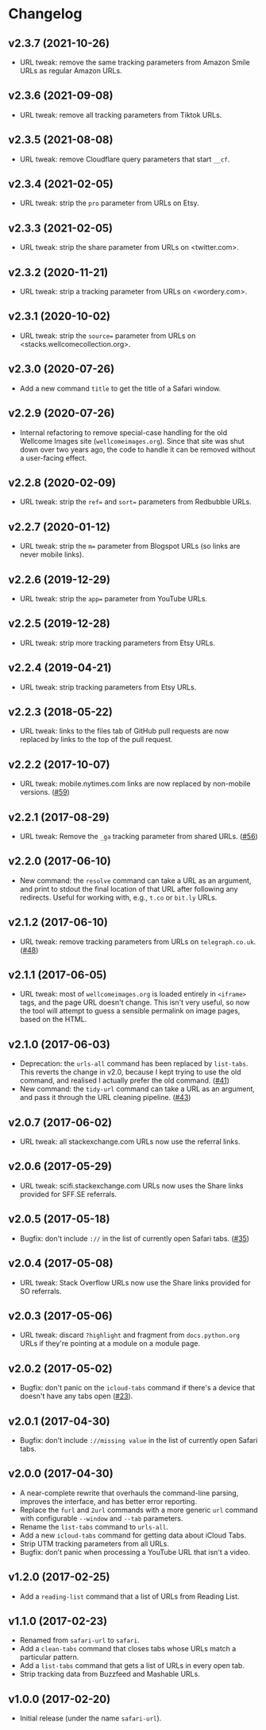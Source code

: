 # Changelog

## v2.3.7 (2021-10-26)

*   URL tweak: remove the same tracking parameters from Amazon Smile URLs as regular Amazon URLs.

## v2.3.6 (2021-09-08)

*   URL tweak: remove all tracking parameters from Tiktok URLs.

## v2.3.5 (2021-08-08)

*   URL tweak: remove Cloudflare query parameters that start `__cf`.

## v2.3.4 (2021-02-05)

*   URL tweak: strip the `pro` parameter from URLs on Etsy.

## v2.3.3 (2021-02-05)

*   URL tweak: strip the share parameter from URLs on <twitter.com>.

## v2.3.2 (2020-11-21)

*   URL tweak: strip a tracking parameter from URLs on <wordery.com>.

## v2.3.1 (2020-10-02)

*   URL tweak: strip the `source=` parameter from URLs on <stacks.wellcomecollection.org>.

## v2.3.0 (2020-07-26)

*   Add a new command `title` to get the title of a Safari window.

## v2.2.9 (2020-07-26)

*   Internal refactoring to remove special-case handling for the old Wellcome Images site (`wellcomeimages.org`).
    Since that site was shut down over two years ago, the code to handle it can be removed without a user-facing effect.

## v2.2.8 (2020-02-09)

*   URL tweak: strip the `ref=` and `sort=` parameters from Redbubble URLs.

## v2.2.7 (2020-01-12)

*   URL tweak: strip the `m=` parameter from Blogspot URLs (so links are never mobile links).

## v2.2.6 (2019-12-29)

*   URL tweak: strip the `app=` parameter from YouTube URLs.

## v2.2.5 (2019-12-28)

*   URL tweak: strip more tracking parameters from Etsy URLs.

## v2.2.4 (2019-04-21)

*   URL tweak: strip tracking parameters from Etsy URLs.

## v2.2.3 (2018-05-22)

*   URL tweak: links to the files tab of GitHub pull requests are now replaced
    by links to the top of the pull request.

## v2.2.2 (2017-10-07)

*   URL tweak: mobile.nytimes.com links are now replaced by non-mobile versions.
    ([#59](https://github.com/alexwlchan/safari.rs/issues/59))

## v2.2.1 (2017-08-29)

*   URL tweak: Remove the `_ga` tracking parameter from shared URLs.
    ([#56](https://github.com/alexwlchan/safari.rs/issues/56))

## v2.2.0 (2017-06-10)

*   New command: the `resolve` command can take a URL as an argument, and print to stdout the final location of that URL after following any redirects.
    Useful for working with, e.g., `t.co` or `bit.ly` URLs.

## v2.1.2 (2017-06-10)

*   URL tweak: remove tracking parameters from URLs on `telegraph.co.uk`.
    ([#48](https://github.com/alexwlchan/safari.rs/issues/48))

## v2.1.1 (2017-06-05)

*   URL tweak: most of `wellcomeimages.org` is loaded entirely in `<iframe>` tags, and the page URL doesn't change.
    This isn't very useful, so now the tool will attempt to guess a sensible permalink on image pages, based on the HTML.

## v2.1.0 (2017-06-03)

*   Deprecation: the `urls-all` command has been replaced by `list-tabs`.
    This reverts the change in v2.0, because I kept trying to use the old command, and realised I actually prefer the old command.
    ([#41](https://github.com/alexwlchan/safari.rs/pull/41))
*   New command: the `tidy-url` command can take a URL as an argument, and
    pass it through the URL cleaning pipeline.
    ([#43](https://github.com/alexwlchan/safari.rs/pull/43))

## v2.0.7 (2017-06-02)

*   URL tweak: all stackexchange.com URLs now use the referral links.

## v2.0.6 (2017-05-29)

*   URL tweak: scifi.stackexchange.com URLs now uses the Share links provided for SFF.SE referrals.

## v2.0.5 (2017-05-18)

*   Bugfix: don't include `://` in the list of currently open Safari tabs.
    ([#35](https://github.com/alexwlchan/safari.rs/issues/35))

## v2.0.4 (2017-05-08)

*   URL tweak: Stack Overflow URLs now use the Share links provided for SO referrals.

## v2.0.3 (2017-05-06)

*   URL tweak: discard `?highlight` and fragment from `docs.python.org` URLs
    if they're pointing at a module on a module page.

## v2.0.2 (2017-05-02)

*   Bugfix: don't panic on the `icloud-tabs` command if there's a device that doesn't have any tabs open ([#23](https://github.com/alexwlchan/safari.rs/issues/23)).

## v2.0.1 (2017-04-30)

*   Bugfix: don't include `://missing value` in the list of currently open Safari tabs.

## v2.0.0 (2017-04-30)

*   A near-complete rewrite that overhauls the command-line parsing, improves the interface, and has better error reporting.
*   Replace the `furl` and `2url` commands with a more generic `url` command with configurable `--window` and `--tab` parameters.
*   Rename the `list-tabs` command to `urls-all`.
*   Add a new `icloud-tabs` command for getting data about iCloud Tabs.
*   Strip UTM tracking parameters from all URLs.
*   Bugfix: don't panic when processing a YouTube URL that isn't a video.

## v1.2.0 (2017-02-25)

*   Add a `reading-list` command that a list of URLs from Reading List.

## v1.1.0 (2017-02-23)

*   Renamed from `safari-url` to `safari`.
*   Add a `clean-tabs` command that closes tabs whose URLs match a particular pattern.
*   Add a `list-tabs` command that gets a list of URLs in every open tab.
*   Strip tracking data from Buzzfeed and Mashable URLs.

## v1.0.0 (2017-02-20)

*   Initial release (under the name `safari-url`).
